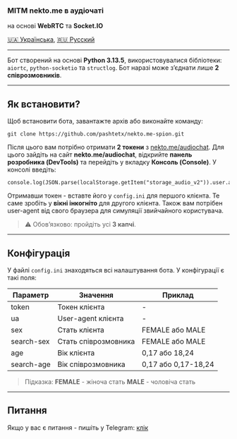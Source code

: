 ### MITM nekto.me в аудіочаті

на основі **WebRTC** та **Socket.IO**

[🇺🇦 Українська](./README.md), [🇷🇺 Русский](./README_ru.md)

---

Бот створений на основі **Python 3.13.5**, використовувалися бібліотеки: `aiortc`, `python-socketio` та `structlog`.
Бот наразі може з’єднати лише **2 співрозмовників**.

---

## Як встановити?

Щоб встановити бота, завантажте архів або виконайте команду:

```
git clone https://github.com/pashtetx/nekto.me-spion.git
```

Після цього вам потрібно отримати **2 токени** з [nekto.me/audiochat](https://nekto.me/audiochat).
Для цього зайдіть на сайт **nekto.me/audiochat**, відкрийте **панель розробника (DevTools)** та перейдіть у вкладку **Консоль (Console)**.
У консолі введіть:

```
console.log(JSON.parse(localStorage.getItem("storage_audio_v2")).user.authToken)
```

Отримавши токен - вставте його у `config.ini` для першого клієнта. Те саме зробіть у **вікні інкогніто** для другого клієнта. Також вам потрібен user-agent від свого браузера для симуляції звийчайного користувача.

> ⚠️ Обов’язково: пройдіть усі **3 капчі**.

---

## Конфігурація

У файлі `config.ini` знаходяться всі налаштування бота. У конфігурації є такі поля:

| Параметр   | Значення             | Приклад             |
| ---------- | -------------------- | ------------------- |
| token      | Токен клієнта        | -                   |
| ua         | User-agent клієнта   | -                   |
| sex        | Стать клієнта        | FEMALE або MALE     |
| search-sex | Стать співрозмовника | FEMALE або MALE     |
| age        | Вік клієнта          | 0,17 або 18,24      |
| search-age | Вік співрозмовника   | 0,17 або 0,17-18,24 |

> Підказка:
> **FEMALE** - жіноча стать
> **MALE** - чоловіча стать

---

## Питання

Якщо у вас є питання - пишіть у Telegram: [клік](https://t.me/+ESHNRLki3qlkODQy)
